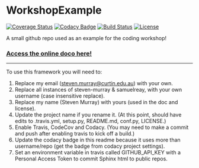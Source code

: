 # WorkshopExample

[![Coverage Status](https://codecov.io/gh/steven-murray/WorkshopExample/branch/master/graph/badge.svg)](https://codecov.io/gh/steven-murray/WorkshopExample)
[![Codacy Badge](https://api.codacy.com/project/badge/Grade/ea7ca374a79c4321952715a228a454f0)](https://www.codacy.com/app/samuelreay/WorkshopExample?utm_source=github.com&amp;utm_medium=referral&amp;utm_content=steven-murray/WorkshopExample&amp;utm_campaign=Badge_Grade)
[![Build Status](https://img.shields.io/travis/steven-murray/WorkshopExample.svg)](https://travis-ci.org/steven-murray/WorkshopExample)
[![License](http://img.shields.io/badge/license-MIT-blue.svg?style=flat)](https://github.com/steven-murray/blob/master/LICENSE)

A small github repo used as an example for the coding workshop!

### [Access the online doco here!](http://steven-murray.github.io/WorkshopExample)

-----------

To use this framework you will need to:


1. Replace my email (steven.murray@curtin.edu.au) with your own.
2. Replace all instances of steven-murray & samuelreay, with your own username (case insensitive replace).
3. Replace my name (Steven Murray) with yours (used in the doc and license).
3. Update the project name if you rename it. (At this point, should have edits to .travis.yml, setup.py, README.md, conf.py, LICENSE.)
4. Enable Travis, CodeCov and Codacy. (You may need to make a commit and push after enabling travis to kick off a build.)
5. Update the codacy badge in this readme because it uses more than username/repo (get the badge from codacy project settings).
6. Set an environment variable in travis called GITHUB_API_KEY with a Personal Access Token to commit Sphinx html to public repos.